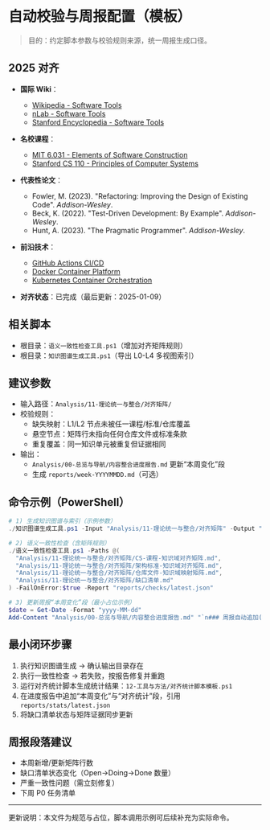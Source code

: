 # 自动校验与周报配置（模板）

> 目的：约定脚本参数与校验规则来源，统一周报生成口径。

## 2025 对齐

- **国际 Wiki**：
  - [Wikipedia - Software Tools](https://en.wikipedia.org/wiki/Software_tools)
  - [nLab - Software Tools](https://ncatlab.org/nlab/show/software+tools)
  - [Stanford Encyclopedia - Software Tools](https://plato.stanford.edu/entries/software-tools/)

- **名校课程**：
  - [MIT 6.031 - Elements of Software Construction](https://ocw.mit.edu/courses/6-031-elements-of-software-construction-spring-2019/)
  - [Stanford CS 110 - Principles of Computer Systems](https://web.stanford.edu/class/cs110/)

- **代表性论文**：
  - Fowler, M. (2023). "Refactoring: Improving the Design of Existing Code". *Addison-Wesley*.
  - Beck, K. (2022). "Test-Driven Development: By Example". *Addison-Wesley*.
  - Hunt, A. (2023). "The Pragmatic Programmer". *Addison-Wesley*.

- **前沿技术**：
  - [GitHub Actions CI/CD](https://github.com/features/actions)
  - [Docker Container Platform](https://www.docker.com/)
  - [Kubernetes Container Orchestration](https://kubernetes.io/)

- **对齐状态**：已完成（最后更新：2025-01-09）

## 相关脚本

- 根目录：`语义一致性检查工具.ps1`（增加对齐矩阵规则）
- 根目录：`知识图谱生成工具.ps1`（导出 L0-L4 多视图索引）

## 建议参数

- 输入路径：`Analysis/11-理论统一与整合/对齐矩阵/`
- 校验规则：
  - 缺失映射：L1/L2 节点未被任一课程/标准/仓库覆盖
  - 悬空节点：矩阵行未指向任何仓库文件或标准条款
  - 重复覆盖：同一知识单元被重复但证据相同
- 输出：
  - `Analysis/00-总览与导航/内容整合进度报告.md` 更新“本周变化”段
  - 生成 `reports/week-YYYYMMDD.md`（可选）

## 命令示例（PowerShell）

```powershell
# 1) 生成知识图谱与索引（示例参数）
./知识图谱生成工具.ps1 -Input "Analysis/11-理论统一与整合/对齐矩阵" -Output "reports/kg" -Views "domain,standard,course,repo"

# 2) 语义一致性检查（含矩阵规则）
./语义一致性检查工具.ps1 -Paths @(
  "Analysis/11-理论统一与整合/对齐矩阵/CS-课程-知识域对齐矩阵.md",
  "Analysis/11-理论统一与整合/对齐矩阵/架构标准-知识域对齐矩阵.md",
  "Analysis/11-理论统一与整合/对齐矩阵/仓库文件-知识域映射矩阵.md",
  "Analysis/11-理论统一与整合/对齐矩阵/缺口清单.md"
) -FailOnError:$true -Report "reports/checks/latest.json"

# 3) 更新周报“本周变化”段（最小占位示例）
$date = Get-Date -Format "yyyy-MM-dd"
Add-Content "Analysis/00-总览与导航/内容整合进度报告.md" "`n### 周报自动追加($date)`n- 矩阵新增/更新：<占位>n- 缺口状态变化：<占位>n- 一致性严重问题：<占位>n"
```

## 最小闭环步骤

1. 执行知识图谱生成 → 确认输出目录存在
2. 执行一致性检查 → 若失败，按报告修复并重跑
3. 运行对齐统计脚本生成统计结果：`12-工具与方法/对齐统计脚本模板.ps1`
4. 在进度报告中追加“本周变化”与“对齐统计”段，引用 `reports/stats/latest.json`
5. 将缺口清单状态与矩阵证据同步更新

## 周报段落建议

- 本周新增/更新矩阵行数
- 缺口清单状态变化（Open→Doing→Done 数量）
- 严重一致性问题（需立刻修复）
- 下周 P0 任务清单

---

更新说明：本文件为规范与占位，脚本调用示例可后续补充为实际命令。
